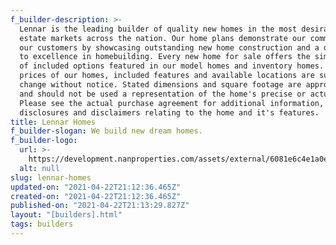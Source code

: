 ```yaml
---
f_builder-description: >-
  Lennar is the leading builder of quality new homes in the most desirable real
  estate markets across the nation. Our home plans demonstrate our commitment to
  our customers by showcasing outstanding new home construction and a dedication
  to excellence in homebuilding. Every new home for sale offers the simplicity
  of included options featured in our model homes and inventory homes. The
  prices of our homes, included features and available locations are subject to
  change without notice. Stated dimensions and square footage are approximate
  and should not be used a representation of the home's precise or actual size.
  Please see the actual purchase agreement for additional information,
  disclosures and disclaimers relating to the home and it's features.
title: Lennar Homes
f_builder-slogan: We build new dream homes.
f_builder-logo:
  url: >-
    https://development.nanproperties.com/assets/external/6081e6c4e1a0e08577d3085b_6077bf4035f7f1b27e9f5eb6_6034712b046b64975fa00-1d3d-49dd-a536-20d85d1d8036.png
  alt: null
slug: lennar-homes
updated-on: "2021-04-22T21:12:36.465Z"
created-on: "2021-04-22T21:12:36.465Z"
published-on: "2021-04-22T21:13:29.827Z"
layout: "[builders].html"
tags: builders
---
```

